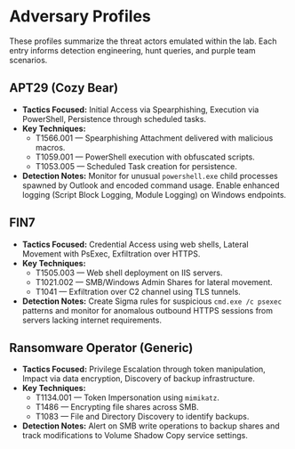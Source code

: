 # Adversary Profiles

These profiles summarize the threat actors emulated within the lab. Each entry informs detection engineering, hunt queries, and purple team scenarios.

## APT29 (Cozy Bear)

- **Tactics Focused:** Initial Access via Spearphishing, Execution via PowerShell, Persistence through scheduled tasks.
- **Key Techniques:**
  - T1566.001 — Spearphishing Attachment delivered with malicious macros.
  - T1059.001 — PowerShell execution with obfuscated scripts.
  - T1053.005 — Scheduled Task creation for persistence.
- **Detection Notes:** Monitor for unusual `powershell.exe` child processes spawned by Outlook and encoded command usage. Enable enhanced logging (Script Block Logging, Module Logging) on Windows endpoints.

## FIN7

- **Tactics Focused:** Credential Access using web shells, Lateral Movement with PsExec, Exfiltration over HTTPS.
- **Key Techniques:**
  - T1505.003 — Web shell deployment on IIS servers.
  - T1021.002 — SMB/Windows Admin Shares for lateral movement.
  - T1041 — Exfiltration over C2 channel using TLS tunnels.
- **Detection Notes:** Create Sigma rules for suspicious `cmd.exe /c psexec` patterns and monitor for anomalous outbound HTTPS sessions from servers lacking internet requirements.

## Ransomware Operator (Generic)

- **Tactics Focused:** Privilege Escalation through token manipulation, Impact via data encryption, Discovery of backup infrastructure.
- **Key Techniques:**
  - T1134.001 — Token Impersonation using `mimikatz`.
  - T1486 — Encrypting file shares across SMB.
  - T1083 — File and Directory Discovery to identify backups.
- **Detection Notes:** Alert on SMB write operations to backup shares and track modifications to Volume Shadow Copy service settings.
